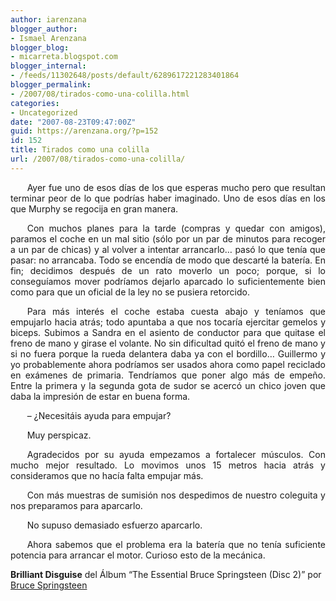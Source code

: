 ```yaml
---
author: iarenzana
blogger_author:
- Ismael Arenzana
blogger_blog:
- micarreta.blogspot.com
blogger_internal:
- /feeds/11302648/posts/default/6289617221283401864
blogger_permalink:
- /2007/08/tirados-como-una-colilla.html
categories:
- Uncategorized
date: "2007-08-23T09:47:00Z"
guid: https://arenzana.org/?p=152
id: 152
title: Tirados como una colilla
url: /2007/08/tirados-como-una-colilla/
---
```

<p style="text-align:justify;text-indent:20pt;">
  Ayer fue uno de esos días de los que esperas mucho pero que resultan terminar peor de lo que podrías haber imaginado. Uno de esos días en los que Murphy se regocija en gran manera.
</p>

<p style="text-align:justify;text-indent:20pt;">
  Con muchos planes para la tarde (compras y quedar con amigos), paramos el coche en un mal sitio (sólo por un par de minutos para recoger a un par de chicas) y al volver a intentar arrancarlo&#8230; pasó lo que tenía que pasar: no arrancaba. Todo se encendía de modo que descarté la batería. En fin; decidimos después de un rato moverlo un poco; porque, si lo conseguíamos mover podríamos dejarlo aparcado lo suficientemente bien como para que un oficial de la ley no se pusiera retorcido.
</p>

<p style="text-align:justify;text-indent:20pt;">
  Para más interés el coche estaba cuesta abajo y teníamos que empujarlo hacia atrás; todo apuntaba a que nos tocaría ejercitar gemelos y biceps. Subimos a Sandra en el asiento de conductor para que quitase el freno de mano y girase el volante. No sin dificultad quitó el freno de mano y si no fuera porque la rueda delantera daba ya con el bordillo&#8230; Guillermo y yo probablemente ahora podríamos ser usados ahora como papel reciclado en exámenes de primaria. Tendríamos que poner algo más de empeño. Entre la primera y la segunda gota de sudor se acercó un chico joven que daba la impresión de estar en buena forma.
</p>

<p style="text-align:justify;text-indent:20pt;">
  &#8211; ¿Necesitáis ayuda para empujar?
</p>

<p style="text-align:justify;text-indent:20pt;">
  Muy perspicaz.
</p>

<p style="text-align:justify;text-indent:20pt;">
  Agradecidos por su ayuda empezamos a fortalecer músculos. Con mucho mejor resultado. Lo movimos unos 15 metros hacia atrás y consideramos que no hacía falta empujar más.
</p>

<p style="text-align:justify;text-indent:20pt;">
  Con más muestras de sumisión nos despedimos de nuestro coleguita y nos preparamos para aparcarlo.
</p>

<p style="text-align:justify;text-indent:20pt;">
  No supuso demasiado esfuerzo aparcarlo.
</p>

<p style="text-align:justify;text-indent:20pt;">
  Ahora sabemos que el problema era la batería que no tenía suficiente potencia para arrancar el motor. Curioso esto de la mecánica.
</p>

<p style="text-align:justify;text-indent:20pt;">
  <p>
    <strong>Brilliant Disguise</strong> del Álbum &#8220;The Essential Bruce Springsteen (Disc 2)&#8221; por <a href="http://www.google.com/search?q=%22Bruce%20Springsteen%22">Bruce Springsteen</a>
  </p>